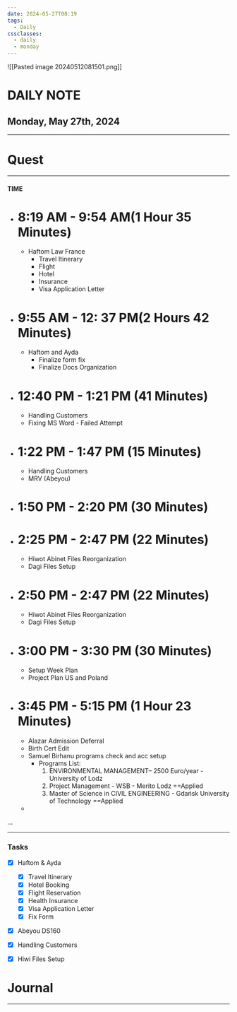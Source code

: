 ```yaml
---
date: 2024-05-27T08:19
tags:
  - Daily
cssclasses:
  - daily
  - monday
---
```

![[Pasted image 20240512081501.png]]
# DAILY NOTE
## Monday, May 27th, 2024
***
# Quest
---
#### TIME
- # 8:19 AM - 9:54 AM(1 Hour 35 Minutes)
	- Haftom Law France 
		- Travel Itinerary
		- Flight 
		- Hotel
		- Insurance
		- Visa Application Letter
 
- # 9:55 AM - 12: 37 PM(2 Hours 42 Minutes)
	- Haftom and Ayda
		- Finalize form fix
		- Finalize Docs Organization

- # 12:40 PM - 1:21 PM (41 Minutes)
	- Handling Customers 
	- Fixing MS Word - Failed Attempt 

- # 1:22 PM - 1:47 PM (15 Minutes)
	- Handling Customers 
	- MRV (Abeyou)

- # 1:50 PM - 2:20 PM (30 Minutes)

- # 2:25 PM - 2:47 PM (22 Minutes)
	- Hiwot Abinet Files Reorganization 
	- Dagi Files Setup
	

- # 2:50 PM - 2:47 PM (22 Minutes)
	- Hiwot Abinet Files Reorganization 
	- Dagi Files Setup

- # 3:00 PM - 3:30 PM (30 Minutes)
	- Setup Week Plan
	- Project Plan US and Poland

- # 3:45 PM - 5:15 PM (1 Hour 23 Minutes)
	- Alazar Admission Deferral
	- Birth Cert Edit
	- Samuel Birhanu programs check and acc setup
		- Programs List:
			1. ENVIRONMENTAL MANAGEMENT– 2500 Euro/year - University of Lodz
			2. Project Management - WSB - Merito Lodz ==Applied
			3. Master of Science in CIVIL ENGINEERING - Gdańsk University of Technology ==Applied
	-  


...
***
### Tasks
- [x] Haftom & Ayda
	- [x] Travel Itinerary
	- [x] Hotel Booking
	- [x] Flight Reservation
	- [x] Health Insurance
	- [x] Visa Application Letter
	- [x] Fix Form
- [x] Abeyou DS160
- [x] Handling Customers
- [x] Hiwi Files Setup




# Journal
---
